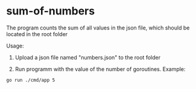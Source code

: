 # sum-of-numbers

The program counts the sum of all values in the json file, which should be located in the root folder

Usage:

1. Upload a json file named "numbers.json" to the root folder 

2. Run programm with the value of the number of goroutines. Example:

```bash
go run ./cmd/app 5
```